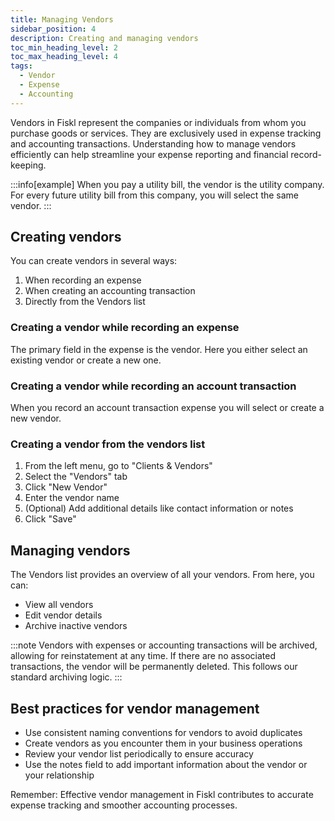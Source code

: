 ```yaml
---
title: Managing Vendors
sidebar_position: 4
description: Creating and managing vendors
toc_min_heading_level: 2
toc_max_heading_level: 4
tags:
  - Vendor
  - Expense
  - Accounting
---
```



Vendors in Fiskl represent the companies or individuals from whom you purchase goods or services. They are exclusively used in expense tracking and accounting transactions. Understanding how to manage vendors efficiently can help streamline your expense reporting and financial record-keeping.

:::info[example]
When you pay a utility bill, the vendor is the utility company. For every future utility bill from this company, you will select the same vendor.
:::

## Creating vendors

You can create vendors in several ways:

1. When recording an expense
2. When creating an accounting transaction
3. Directly from the Vendors list

### Creating a vendor while recording an expense

The primary field in the expense is the vendor. Here you either select an existing vendor or create a new one.

### Creating a vendor while recording an account transaction

When you record an account transaction expense you will select or create a new vendor.

### Creating a vendor from the vendors list

1. From the left menu, go to "Clients & Vendors"
2. Select the "Vendors" tab
3. Click "New Vendor"
4. Enter the vendor name
5. (Optional) Add additional details like contact information or notes
6. Click "Save"

## Managing vendors

The Vendors list provides an overview of all your vendors. From here, you can:

- View all vendors
- Edit vendor details
- Archive inactive vendors

:::note
Vendors with expenses or accounting transactions will be archived, allowing for reinstatement at any time. If there are no associated transactions, the vendor will be permanently deleted. This follows our standard archiving logic.
:::

## Best practices for vendor management

- Use consistent naming conventions for vendors to avoid duplicates
- Create vendors as you encounter them in your business operations
- Review your vendor list periodically to ensure accuracy
- Use the notes field to add important information about the vendor or your relationship

Remember: Effective vendor management in Fiskl contributes to accurate expense tracking and smoother accounting processes.
